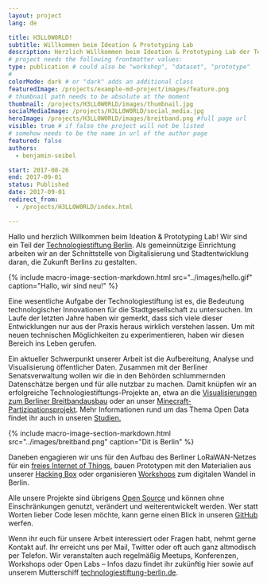 ```yaml
---
layout: project
lang: de

title: H3LL0W0RLD!
subtitle: Willkommen beim Ideation & Prototyping Lab
description: Herzlich Willkommen beim Ideation & Prototyping Lab der Technologiestiftung Berlin
# project needs the following frontmatter values:
type: publication # could also be "workshop", "dataset", "prototype"
#
colorMode: dark # or "dark" adds an additional class
featuredImage: /projects/example-md-project/images/feature.png
# thumbnail path needs to be absolute at the moment
thumbnail: /projects/H3LL0W0RLD/images/thumbnail.jpg
socialMediaImage: /projects/H3LL0W0RLD/social_media.jpg
heroImage: /projects/H3LL0W0RLD/images/breitband.png #full page url
visible: true # if false the project will not be listed
# somehow needs to be the name in url of the author page
featured: false
authors:
  - benjamin-seibel

start: 2017-08-26
end: 2017-09-01
status: Published
date: 2017-09-01
redirect_from:
  - /projects/H3LL0W0RLD/index.html

---
```


Hallo und herzlich Willkommen beim Ideation & Prototyping Lab! Wir sind ein Teil der [Technologiestiftung Berlin](http://www.technologiestiftung-berlin.de). Als gemeinnützige Einrichtung arbeiten wir an der Schnittstelle von Digitalisierung und Stadtentwicklung daran, die Zukunft Berlins zu gestalten.

{% include macro-image-section-markdown.html src="../images/hello.gif" caption="Hallo, wir sind neu!" %}

Eine wesentliche Aufgabe der Technologiestiftung ist es, die Bedeutung technologischer Innovationen für die Stadtgesellschaft zu untersuchen. Im Laufe der letzten Jahre haben wir gemerkt, dass sich viele dieser Entwicklungen nur aus der Praxis heraus wirklich verstehen lassen. Um mit neuen technischen Möglichkeiten zu experimentieren, haben wir diesen Bereich ins Leben gerufen.

Ein aktueller Schwerpunkt unserer Arbeit ist die Aufbereitung, Analyse und Visualisierung öffentlicher Daten. Zusammen mit der Berliner Senatsverwaltung wollen wir die in den Behörden schlummernden Datenschätze bergen und für alle nutzbar zu machen. Damit knüpfen wir an erfolgreiche Technologiestiftungs-Projekte an, etwa an die [Visualisierungen zum Berliner Breitbandausbau](http://breitband-berlin.de) oder an unser [Minecraft-Partizipationsprojekt](http://www.technologiestiftung-berlin.de/minecraft). Mehr Informationen rund um das Thema Open Data findet ihr auch in unseren [Studien.](https://www.technologiestiftung-berlin.de/de/bibliothek/publikationen/)

<!-- include images like this Using the include -->

{% include macro-image-section-markdown.html src="../images/breitband.png" caption="Dit is Berlin" %}

Daneben engagieren wir uns für den Aufbau des Berliner LoRaWAN-Netzes für ein [freies Internet of Things](https://www.thethingsnetwork.org/community/berlin/), bauen Prototypen mit den Materialien aus unserer [Hacking Box](https://www.technologiestiftung-berlin.de/hackingbox/) oder organisieren [Workshops](https://www.technologiestiftung-berlin.de/de/blog/smarte-loesungen-und-info-dienste-fuer-die-stadt-der-zukunft/) zum digitalen Wandel in Berlin.

Alle unsere Projekte sind übrigens [Open Source](https://publiccode.eu/de/) und können ohne Einschränkungen genutzt, verändert und weiterentwickelt werden. Wer statt Worten lieber Code lesen möchte, kann gerne einen Blick in unseren [GitHub](https://github.com/technologiestiftung/) werfen.

Wenn ihr euch für unsere Arbeit interessiert oder Fragen habt, nehmt gerne Kontakt auf. Ihr erreicht uns per Mail, Twitter oder oft auch ganz altmodisch per Telefon. Wir veranstalten auch regelmäßig Meetups, Konferenzen, Workshops oder Open Labs – Infos dazu findet ihr zukünftig hier sowie auf unserem Mutterschiff [technologiestiftung-berlin.de](https://www.technologiestiftung-berlin.de/).

